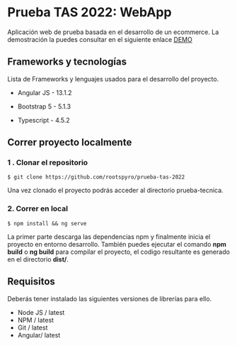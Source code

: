 # Prueba TAS 2022: WebApp

Aplicación web de prueba basada en el desarrollo de un ecommerce.
La demostración la puedes consultar en el siguiente enlace [DEMO](https://pruebatas-spyro.netlify.app/)

## Frameworks y tecnologías

Lista de Frameworks y lenguajes usados para el desarrollo del proyecto.

- Angular JS - 13.1.2

- Bootstrap 5 - 5.1.3

- Typescript - 4.5.2

## Correr proyecto localmente

### 1 . Clonar el repositorio

```shell
$ git clone https://github.com/rootspyro/prueba-tas-2022
```

Una vez clonado el proyecto podrás acceder al directorio prueba-tecnica.

### 2. Correr en local

```shell
$ npm install && ng serve
```

La primer parte descarga las dependencias npm y finalmente inicia el proyecto en entorno desarrollo. 
También puedes ejecutar  el comando **npm build** o **ng build** para compilar el proyecto, el codigo resultante es generado en el directorio **dist/**. 

 

## Requisitos

Deberás tener instalado las siguientes versiones de librerías para ello.

* Node JS / latest
* NPM / latest
* Git / latest
* Angular/ latest

